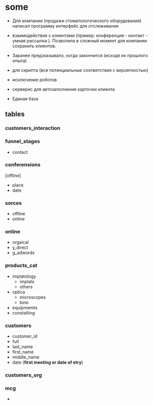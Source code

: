 # some

- Для компании (продажи стоматологического оборудования) написал программу интерфейс для отслеживания
- взаимодействия с клиентами (пример: конференция - контакт - умная рассылка ). Позволила в сложный момент для компании сохранить клиентов.
- Заранее предзказывало, когда закончится (исходя их прошлого опыта)
- для скрипта (все потенциальные соответствия с вероятностью)
- исключение роботов

- серверис для автозаполнения карточки клиента

- Единая база

## tables

<!-- ### customers

- date (**first**)
- name -->

### customers_interaction

### funnel_stages

- contact

### conferensions

[offline]

- place
- date

### sorces

- offline
- online

### online

- orgaical
- y_direct
- g_adwords

### products_cat

- implatology
  - implats
  - others
- optica
  - microscopes
  - bino
- equipmemts
- constalting

### customers

- customer_id
- full
- last_name
- first_name
- middle_name
- date (**first meeting or date of etry**)

### customers_org

### mcg

-